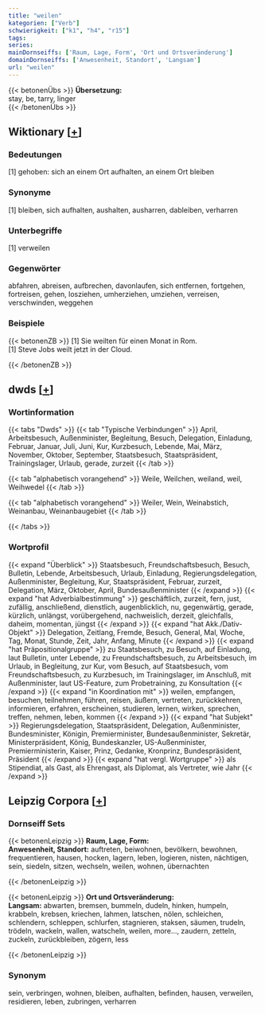 ```yaml
---
title: "weilen"
kategorien: ["Verb"]
schwierigkeit: ["k1", "h4", "r15"]
tags:
series:
mainDornseiffs: ['Raum, Lage, Form', 'Ort und Ortsveränderung']
domainDornseiffs: ['Anwesenheit, Standort', 'Langsam']
url: "weilen"
---
```


{{< betonenÜbs >}}
**Übersetzung:**  
stay, be, tarry, linger  
{{< /betonenÜbs >}}

## Wiktionary [[+](https://de.wiktionary.org/wiki/weilen)]

### Bedeutungen
[1] gehoben: sich an einem Ort aufhalten, an einem Ort bleiben  

### Synonyme
[1] bleiben, sich aufhalten, aushalten, ausharren, dableiben, verharren  

### Unterbegriffe
[1] verweilen  

### Gegenwörter
abfahren, abreisen, aufbrechen, davonlaufen, sich entfernen, fortgehen, fortreisen, gehen, losziehen, umherziehen, umziehen, verreisen, verschwinden, weggehen  

### Beispiele
{{< betonenZB >}}
[1] Sie weilten für einen Monat in Rom.  
[1] Steve Jobs weilt jetzt in der Cloud.  

{{< /betonenZB >}}


## dwds [[+](https://www.dwds.de/wb/weilen)]

### Wortinformation
{{< tabs "Dwds" >}}
{{< tab "Typische Verbindungen" >}}
April, Arbeitsbesuch, Außenminister, Begleitung, Besuch, Delegation, Einladung, Februar, Januar, Juli, Juni, Kur, Kurzbesuch, Lebende, Mai, März, November, Oktober, September, Staatsbesuch, Staatspräsident, Trainingslager, Urlaub, gerade, zurzeit
{{< /tab >}}

{{< tab "alphabetisch vorangehend" >}}
Weile, Weilchen, weiland, weil, Weihwedel
{{< /tab >}}

{{< tab "alphabetisch vorangehend" >}}
Weiler, Wein, Weinabstich, Weinanbau, Weinanbaugebiet
{{< /tab >}}

{{< /tabs >}}

### Wortprofil
{{< expand "Überblick" >}} Staatsbesuch, Freundschaftsbesuch, Besuch, Bulletin, Lebende, Arbeitsbesuch, Urlaub, Einladung, Regierungsdelegation, Außenminister, Begleitung, Kur, Staatspräsident, Februar, zurzeit, Delegation, März, Oktober, April, Bundesaußenminister {{< /expand >}}
{{< expand "hat Adverbialbestimmung" >}} geschäftlich, zurzeit, fern, just, zufällig, anschließend, dienstlich, augenblicklich, nu, gegenwärtig, gerade, kürzlich, unlängst, vorübergehend, nachweislich, derzeit, gleichfalls, daheim, momentan, jüngst {{< /expand >}}
{{< expand "hat Akk./Dativ-Objekt" >}} Delegation, Zeitlang, Fremde, Besuch, General, Mal, Woche, Tag, Monat, Stunde, Zeit, Jahr, Anfang, Minute {{< /expand >}}
{{< expand "hat Präpositionalgruppe" >}} zu Staatsbesuch, zu Besuch, auf Einladung, laut Bulletin, unter Lebende, zu Freundschaftsbesuch, zu Arbeitsbesuch, im Urlaub, in Begleitung, zur Kur, vom Besuch, auf Staatsbesuch, vom Freundschaftsbesuch, zu Kurzbesuch, im Trainingslager, im Anschluß, mit Außenminister, laut US-Feature, zum Probetraining, zu Konsultation {{< /expand >}}
{{< expand "in Koordination mit" >}} weilen, empfangen, besuchen, teilnehmen, führen, reisen, äußern, vertreten, zurückkehren, informieren, erfahren, erscheinen, studieren, lernen, wirken, sprechen, treffen, nehmen, leben, kommen {{< /expand >}}
{{< expand "hat Subjekt" >}} Regierungsdelegation, Staatspräsident, Delegation, Außenminister, Bundesminister, Königin, Premierminister, Bundesaußenminister, Sekretär, Ministerpräsident, König, Bundeskanzler, US-Außenminister, Premierministerin, Kaiser, Prinz, Gedanke, Kronprinz, Bundespräsident, Präsident {{< /expand >}}
{{< expand "hat vergl. Wortgruppe" >}} als Stipendiat, als Gast, als Ehrengast, als Diplomat, als Vertreter, wie Jahr {{< /expand >}}

## Leipzig Corpora [[+](https://corpora.uni-leipzig.de/en/res?word=weilen&corpusId=deu_newscrawl-public_2018)]

### Dornseiff Sets
{{< betonenLeipzig >}}
**Raum, Lage, Form:**  
**Anwesenheit, Standort:** auftreten, beiwohnen, bevölkern, bewohnen, frequentieren, hausen, hocken, lagern, leben, logieren, nisten, nächtigen, sein, siedeln, sitzen, wechseln, weilen, wohnen, übernachten  

{{< /betonenLeipzig >}}


{{< betonenLeipzig >}}
**Ort und Ortsveränderung:**  
**Langsam:** abwarten, bremsen, bummeln, dudeln, hinken, humpeln, krabbeln, krebsen, kriechen, lahmen, latschen, nölen, schleichen, schlendern, schleppen, schlurfen, stagnieren, staksen, säumen, trudeln, trödeln, wackeln, wallen, watscheln, weilen, more..., zaudern, zetteln, zuckeln, zurückbleiben, zögern, less  

{{< /betonenLeipzig >}}

### Synonym
sein, verbringen, wohnen, bleiben, aufhalten, befinden, hausen, verweilen, residieren, leben, zubringen, verharren

